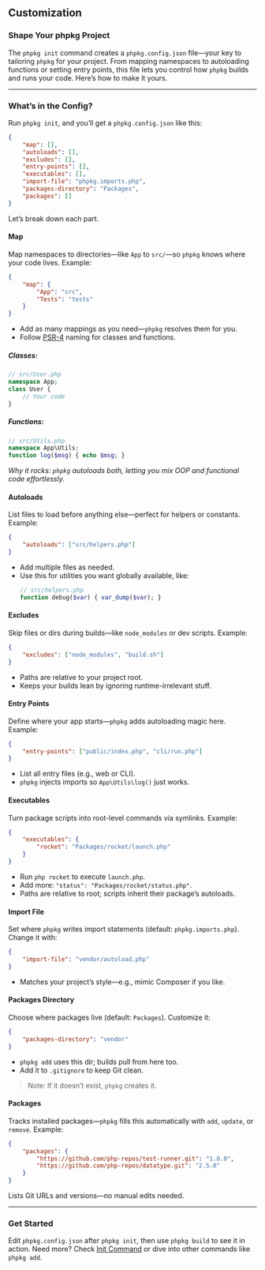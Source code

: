 ## Customization

### Shape Your phpkg Project

The `phpkg init` command creates a `phpkg.config.json` file—your key to tailoring `phpkg` for your project. From mapping namespaces to autoloading functions or setting entry points, this file lets you control how `phpkg` builds and runs your code. Here’s how to make it yours.

---

### What’s in the Config?

Run `phpkg init`, and you’ll get a `phpkg.config.json` like this:

```json
{
    "map": [],
    "autoloads": [],
    "excludes": [],
    "entry-points": [],
    "executables": [],
    "import-file": "phpkg.imports.php",
    "packages-directory": "Packages",
    "packages": []
}
```

Let’s break down each part.

#### Map

Map namespaces to directories—like `App` to `src/`—so `phpkg` knows where your code lives. Example:

```json
{
    "map": {
        "App": "src",
        "Tests": "tests"
    }
}
```

- Add as many mappings as you need—`phpkg` resolves them for you.  
- Follow [PSR-4](https://www.php-fig.org/psr/psr-4/) naming for classes and functions.

##### Classes:

```php
// src/User.php
namespace App;
class User {
    // Your code
}
```

##### Functions:

```php
// src/Utils.php
namespace App\Utils;
function log($msg) { echo $msg; }
```

_Why it rocks: `phpkg` autoloads both, letting you mix OOP and functional code effortlessly._

#### Autoloads

List files to load before anything else—perfect for helpers or constants. Example:

```json
{
    "autoloads": ["src/helpers.php"]
}
```

- Add multiple files as needed.  
- Use this for utilities you want globally available, like:
    ```php
    // src/helpers.php
    function debug($var) { var_dump($var); }
    ```

#### Excludes

Skip files or dirs during builds—like `node_modules` or dev scripts. Example:

```json
{
    "excludes": ["node_modules", "build.sh"]
}
```

- Paths are relative to your project root.  
- Keeps your builds lean by ignoring runtime-irrelevant stuff.

#### Entry Points

Define where your app starts—`phpkg` adds autoloading magic here. Example:

```json
{
    "entry-points": ["public/index.php", "cli/run.php"]
}
```

- List all entry files (e.g., web or CLI).  
- `phpkg` injects imports so `App\Utils\log()` just works.

#### Executables

Turn package scripts into root-level commands via symlinks. Example:

```json
{
    "executables": {
        "rocket": "Packages/rocket/launch.php"
    }
}
```

- Run `php rocket` to execute `launch.php`.  
- Add more: `"status": "Packages/rocket/status.php"`.  
- Paths are relative to root; scripts inherit their package’s autoloads.

#### Import File

Set where `phpkg` writes import statements (default: `phpkg.imports.php`). Change it with:

```json
{
    "import-file": "vendor/autoload.php"
}
```

- Matches your project’s style—e.g., mimic Composer if you like.

#### Packages Directory

Choose where packages live (default: `Packages`). Customize it:

```json
{
    "packages-directory": "vendor"
}
```

- `phpkg add` uses this dir; builds pull from here too.  
- Add it to `.gitignore` to keep Git clean.
> Note: If it doesn’t exist, `phpkg` creates it.

#### Packages

Tracks installed packages—`phpkg` fills this automatically with `add`, `update`, or `remove`. Example:

```json
{
    "packages": {
        "https://github.com/php-repos/test-runner.git": "1.0.0",
        "https://github.com/php-repos/datatype.git": "2.5.0"
    }
}
```

Lists Git URLs and versions—no manual edits needed.

---

### Get Started

Edit `phpkg.config.json` after `phpkg init`, then use `phpkg build` to see it in action. Need more? Check [Init Command](https://phpkg.com/documentations/init-command) or dive into other commands like `phpkg add`.
